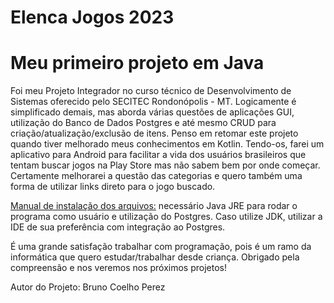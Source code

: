 # Elenca Jogos 2023
 <h1>Meu primeiro projeto em Java</h1>
 
<p> Foi meu Projeto Integrador no curso técnico de Desenvolvimento de Sistemas oferecido pelo SECITEC Rondonópolis - MT. Logicamente é simplificado demais, mas aborda várias questões de aplicações GUI, utilização do Banco de Dados Postgres e até mesmo CRUD para criação/atualização/exclusão de itens.
 Penso em retomar este projeto quando tiver melhorado meus conhecimentos em Kotlin. Tendo-os, farei um aplicativo para Android para facilitar a vida dos usuários brasileiros que tentam buscar jogos na Play Store mas não sabem bem por onde começar. Certamente melhorarei a questão das categorias e quero também uma forma de utilizar links direto para o jogo buscado.
 
 <ins>Manual de instalação dos arquivos:</ins> necessário Java JRE para rodar o programa como usuário e utilização do Postgres. Caso utilize JDK, utilizar a IDE de sua preferência com integração ao Postgres.
 
 É uma grande satisfação trabalhar com programação, pois é um ramo da informática que quero estudar/trabalhar desde criança. Obrigado pela compreensão e nos veremos nos próximos projetos!</p>
 <footer>Autor do Projeto: Bruno Coelho Perez</footer>
